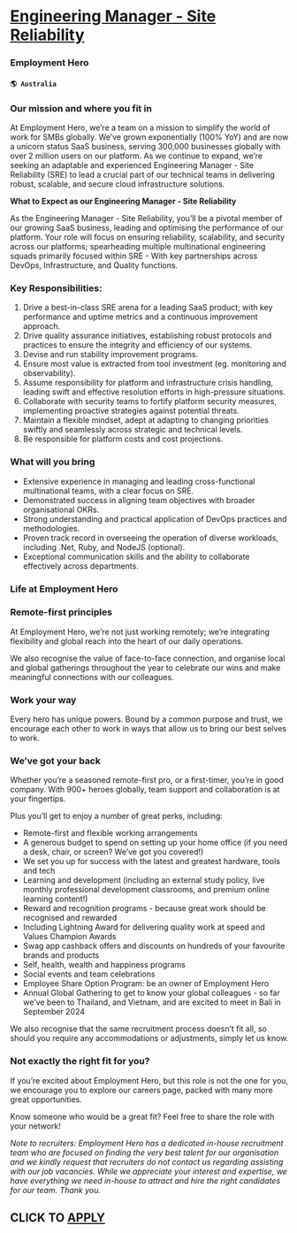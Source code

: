 # [Engineering Manager - Site Reliability](https://www.remotewlb.com/apply/engineering-manager-site-reliability-65265)  
### Employment Hero  
#### `🌎 Australia`  

### Our mission and where you fit in

At Employment Hero, we’re a team on a mission to simplify the world of work for SMBs globally. We’ve grown exponentially (100% YoY) and are now a unicorn status SaaS business, serving 300,000 businesses globally with over 2 million users on our platform. As we continue to expand, we’re seeking an adaptable and experienced Engineering Manager - Site Reliability (SRE) to lead a crucial part of our technical teams in delivering robust, scalable, and secure cloud infrastructure solutions.

 **What to Expect as our Engineering Manager - Site Reliability**

As the Engineering Manager - Site Reliability, you’ll be a pivotal member of our growing SaaS business, leading and optimising the performance of our platform. Your role will focus on ensuring reliability, scalability, and security across our platforms; spearheading multiple multinational engineering squads primarily focused within SRE - With key partnerships across DevOps, Infrastructure, and Quality functions.

### Key Responsibilities:

  1. Drive a best-in-class SRE arena for a leading SaaS product; with key performance and uptime metrics and a continuous improvement approach.
  2. Drive quality assurance initiatives, establishing robust protocols and practices to ensure the integrity and efficiency of our systems.
  3. Devise and run stability improvement programs.
  4. Ensure most value is extracted from tool investment (eg. monitoring and observability).
  5. Assume responsibility for platform and infrastructure crisis handling, leading swift and effective resolution efforts in high-pressure situations.
  6. Collaborate with security teams to fortify platform security measures, implementing proactive strategies against potential threats.
  7. Maintain a flexible mindset, adept at adapting to changing priorities swiftly and seamlessly across strategic and technical levels.
  8. Be responsible for platform costs and cost projections.

### What will you bring

  * Extensive experience in managing and leading cross-functional multinational teams, with a clear focus on SRE.
  * Demonstrated success in aligning team objectives with broader organisational OKRs.
  * Strong understanding and practical application of DevOps practices and methodologies.
  * Proven track record in overseeing the operation of diverse workloads, including .Net, Ruby, and NodeJS (optional).
  * Exceptional communication skills and the ability to collaborate effectively across departments.

### Life at Employment Hero

### Remote-first principles

At Employment Hero, we’re not just working remotely; we’re integrating flexibility and global reach into the heart of our daily operations.

We also recognise the value of face-to-face connection, and organise local and global gatherings throughout the year to celebrate our wins and make meaningful connections with our colleagues.

### Work your way

Every hero has unique powers. Bound by a common purpose and trust, we encourage each other to work in ways that allow us to bring our best selves to work.

### We’ve got your back

Whether you’re a seasoned remote-first pro, or a first-timer, you’re in good company. With 900+ heroes globally, team support and collaboration is at your fingertips.

Plus you’ll get to enjoy a number of great perks, including:

  * Remote-first and flexible working arrangements
  * A generous budget to spend on setting up your home office (if you need a desk, chair, or screen? We’ve got you covered!)
  * We set you up for success with the latest and greatest hardware, tools and tech
  * Learning and development (including an external study policy, live monthly professional development classrooms, and premium online learning content!)
  * Reward and recognition programs - because great work should be recognised and rewarded
  * Including Lightning Award for delivering quality work at speed and Values Champion Awards
  * Swag app cashback offers and discounts on hundreds of your favourite brands and products
  * Self, health, wealth and happiness programs
  * Social events and team celebrations
  * Employee Share Option Program: be an owner of Employment Hero
  * Annual Global Gathering to get to know your global colleagues - so far we’ve been to Thailand, and Vietnam, and are excited to meet in Bali in September 2024

We also recognise that the same recruitment process doesn’t fit all, so should you require any accommodations or adjustments, simply let us know.

### Not exactly the right fit for you?

If you’re excited about Employment Hero, but this role is not the one for you, we encourage you to explore our careers page, packed with many more great opportunities.

Know someone who would be a great fit? Feel free to share the role with your network!

 _Note to recruiters: Employment Hero has a dedicated in-house recruitment team who are focused on finding the very best talent for our organisation and we kindly request that recruiters do not contact us regarding assisting with our job vacancies. While we appreciate your interest and expertise, we have everything we need in-house to attract and hire the right candidates for our team. Thank you._

  
## CLICK TO [APPLY](https://www.remotewlb.com/apply/engineering-manager-site-reliability-65265)

